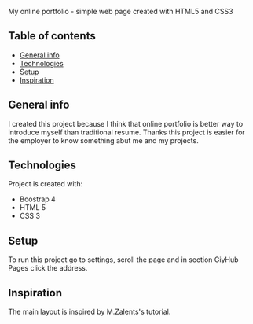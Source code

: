 My online portfolio - simple web page created with HTML5 and CSS3

## Table of contents
* [General info](#general-info)
* [Technologies](#technologies)
* [Setup](#setup)
* [Inspiration](#inspiration)

## General info
I created this project because I think that online portfolio is better way to introduce myself than traditional resume. Thanks this project is easier for the employer to know something abut me and my projects.

## Technologies
Project is created with:
* Boostrap 4
* HTML 5
* CSS 3

## Setup
To run this project go to settings, scroll the page and in section GiyHub Pages click the address.

## Inspiration 

The main layout is inspired by M.Zalents's tutorial.

